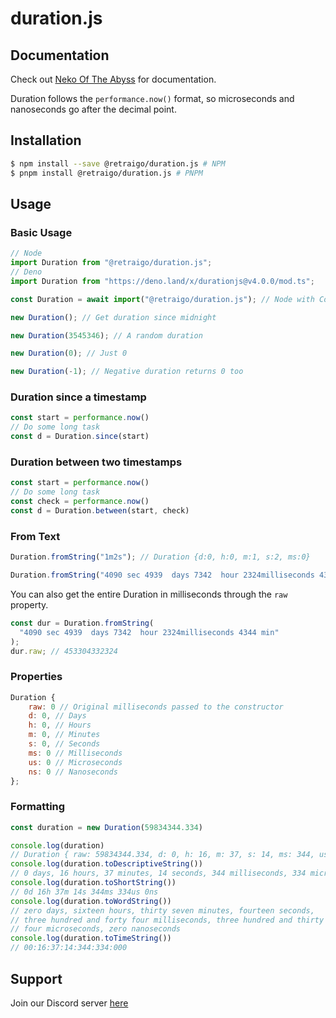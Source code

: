 # duration.js

## Documentation
Check out [Neko Of The Abyss](https://docs.nekooftheabyss.moe/duration) for documentation.

Duration follows the `performance.now()` format, so microseconds and nanoseconds go after the decimal point.

## Installation

```bash
$ npm install --save @retraigo/duration.js # NPM
$ pnpm install @retraigo/duration.js # PNPM
```

## Usage

### Basic Usage

```js
// Node
import Duration from "@retraigo/duration.js"; 
// Deno
import Duration from "https://deno.land/x/durationjs@v4.0.0/mod.ts"; 

const Duration = await import("@retraigo/duration.js"); // Node with CommonJS

new Duration(); // Get duration since midnight

new Duration(3545346); // A random duration

new Duration(0); // Just 0

new Duration(-1); // Negative duration returns 0 too
```

### Duration since a timestamp
```ts
const start = performance.now()
// Do some long task
const d = Duration.since(start)
```

### Duration between two timestamps
```ts
const start = performance.now()
// Do some long task
const check = performance.now()
const d = Duration.between(start, check)
```

### From Text

```js
Duration.fromString("1m2s"); // Duration {d:0, h:0, m:1, s:2, ms:0}

Duration.fromString("4090 sec 4939  days 7342  hour 2324milliseconds 4344 min"); // // Duration {d: 5246, h: 13, m: 52, s: 12, ms: 324 }
```

You can also get the entire Duration in milliseconds through the `raw` property.

```js
const dur = Duration.fromString(
  "4090 sec 4939  days 7342  hour 2324milliseconds 4344 min"
);
dur.raw; // 453304332324
```

### Properties

```js
Duration {
    raw: 0 // Original milliseconds passed to the constructor
    d: 0, // Days
    h: 0, // Hours
    m: 0, // Minutes
    s: 0, // Seconds
    ms: 0 // Milliseconds
    us: 0 // Microseconds
    ns: 0 // Nanoseconds
};
```

### Formatting

```ts
const duration = new Duration(59834344.334)

console.log(duration)
// Duration { raw: 59834344.334, d: 0, h: 16, m: 37, s: 14, ms: 344, us: 334, ns: 0 }
console.log(duration.toDescriptiveString())
// 0 days, 16 hours, 37 minutes, 14 seconds, 344 milliseconds, 334 microseconds, 0 nanoseconds
console.log(duration.toShortString())
// 0d 16h 37m 14s 344ms 334us 0ns
console.log(duration.toWordString())
// zero days, sixteen hours, thirty seven minutes, fourteen seconds, 
// three hundred and forty four milliseconds, three hundred and thirty 
// four microseconds, zero nanoseconds
console.log(duration.toTimeString())
// 00:16:37:14:344:334:000
```


## Support
Join our Discord server [here](https://discord.gg/A69vvdK)